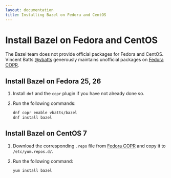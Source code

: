 ```yaml
---
layout: documentation
title: Installing Bazel on Fedora and CentOS
---
```


# Install Bazel on Fedora and CentOS

The Bazel team does not provide official packages for Fedora and CentOS.
Vincent Batts [@vbatts](https://github.com/vbatts) generously maintains
unofficial packages on
[Fedora COPR](https://copr.fedorainfracloud.org/coprs/vbatts/bazel/).

## Install Bazel on Fedora 25, 26

1. Install `dnf` and the `copr` plugin if you have not already done so.

2. Run the following commands:

   ```bash
   dnf copr enable vbatts/bazel
   dnf install bazel
   ```

## Install Bazel on CentOS 7

1. Download the corresponding `.repo` file from [Fedora COPR](https://copr.fedorainfracloud.org/coprs/vbatts/bazel/)
   and copy it to `/etc/yum.repos.d/`.

2. Run the following command:

   ```bash
   yum install bazel
   ```
